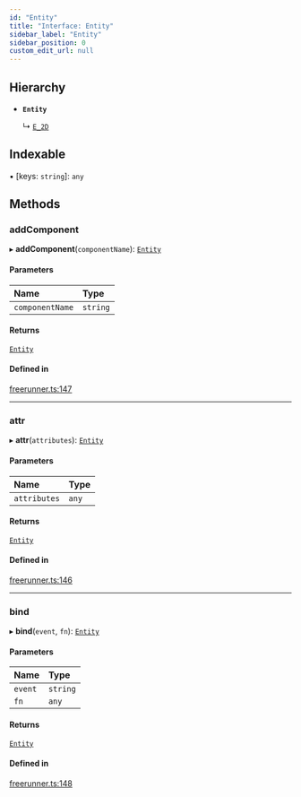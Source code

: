 ```yaml
---
id: "Entity"
title: "Interface: Entity"
sidebar_label: "Entity"
sidebar_position: 0
custom_edit_url: null
---
```


## Hierarchy

- **`Entity`**

  ↳ [`E_2D`](E_2D)

## Indexable

▪ [keys: `string`]: `any`

## Methods

### addComponent

▸ **addComponent**(`componentName`): [`Entity`](Entity)

#### Parameters

| Name | Type |
| :------ | :------ |
| `componentName` | `string` |

#### Returns

[`Entity`](Entity)

#### Defined in

[freerunner.ts:147](https://github.com/Sebring/freerunner/blob/eaa5ade/src/freerunner.ts#L147)

___

### attr

▸ **attr**(`attributes`): [`Entity`](Entity)

#### Parameters

| Name | Type |
| :------ | :------ |
| `attributes` | `any` |

#### Returns

[`Entity`](Entity)

#### Defined in

[freerunner.ts:146](https://github.com/Sebring/freerunner/blob/eaa5ade/src/freerunner.ts#L146)

___

### bind

▸ **bind**(`event`, `fn`): [`Entity`](Entity)

#### Parameters

| Name | Type |
| :------ | :------ |
| `event` | `string` |
| `fn` | `any` |

#### Returns

[`Entity`](Entity)

#### Defined in

[freerunner.ts:148](https://github.com/Sebring/freerunner/blob/eaa5ade/src/freerunner.ts#L148)

